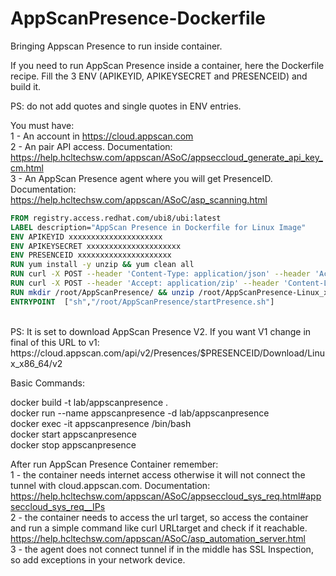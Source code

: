 # AppScanPresence-Dockerfile
  Bringing Appscan Presence to run inside container.

If you need to run AppScan Presence inside a container, here the Dockerfile recipe. Fill the 3 ENV (APIKEYID, APIKEYSECRET and PRESENCEID) and build it.

PS: do not add quotes and single quotes in ENV entries.

You must have:<br>
1 - An account in https://cloud.appscan.com<br>
2 - An pair API access. Documentation: https://help.hcltechsw.com/appscan/ASoC/appseccloud_generate_api_key_cm.html<br>
3 - An AppScan Presence agent where you will get PresenceID. Documentation: https://help.hcltechsw.com/appscan/ASoC/asp_scanning.html<br>

```Dockerfile  
FROM registry.access.redhat.com/ubi8/ubi:latest
LABEL description="AppScan Presence in Dockerfile for Linux Image"
ENV APIKEYID xxxxxxxxxxxxxxxxxxxxx
ENV APIKEYSECRET xxxxxxxxxxxxxxxxxxxxx
ENV PRESENCEID xxxxxxxxxxxxxxxxxxxxx
RUN yum install -y unzip && yum clean all
RUN curl -X POST --header 'Content-Type: application/json' --header 'Accept: application/json' -d '{"KeyId":"'"${APIKEYID}"'","KeySecret":"'"${APIKEYSECRET}"'"}' 'https://cloud.appscan.com/api/V2/Account/ApiKeyLogin' > /root/output.txt
RUN curl -X POST --header 'Accept: application/zip' --header 'Content-Length: 0' --header "Authorization: Bearer $(grep -oP '(?<="Token":")[^"]*' /root/output.txt)" https://cloud.appscan.com/api/v2/Presences/$PRESENCEID/Download/Linux_x86_64/v2 > /root/AppScanPresence-Linux_x86_64.zip
RUN mkdir /root/AppScanPresence/ && unzip /root/AppScanPresence-Linux_x86_64.zip -d /root/AppScanPresence/
ENTRYPOINT  ["sh","/root/AppScanPresence/startPresence.sh"]
```
<br>
PS: It is set to download AppScan Presence V2. If you want V1 change in final of this URL to v1:  https://cloud.appscan.com/api/v2/Presences/$PRESENCEID/Download/Linux_x86_64/v2

Basic Commands:

docker build -t lab/appscanpresence .<br>
docker run --name appscanpresence -d lab/appscanpresence<br>
docker exec -it appscanpresence /bin/bash<br>
docker start appscanpresence<br>
docker stop appscanpresence<br>

After run AppScan Presence Container remember: <br>
1 - the container needs internet access otherwise it will not connect the tunnel with cloud.appscan.com. Documentation: https://help.hcltechsw.com/appscan/ASoC/appseccloud_sys_req.html#appseccloud_sys_req__IPs <br>
2 - the container needs to access the url target, so access the container and run a simple command like curl URLtarget and check if it reachable. 
https://help.hcltechsw.com/appscan/ASoC/asp_automation_server.html <br>
3 - the agent does not connect tunnel if in the middle has SSL Inspection, so add exceptions in your network device. <br>

